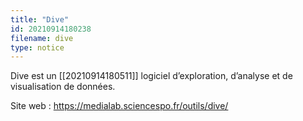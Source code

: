 ```yaml
---
title: "Dive"
id: 20210914180238
filename: dive
type: notice
---
```


Dive est un [[20210914180511]] logiciel d’exploration, d’analyse et de visualisation de données.

Site web : <https://medialab.sciencespo.fr/outils/dive/>

